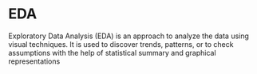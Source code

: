# EDA
Exploratory Data Analysis (EDA) is an approach to analyze the data using visual techniques. It is used to discover trends, patterns, or to check assumptions with the help of statistical summary and graphical representations

